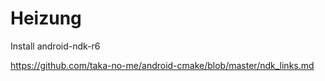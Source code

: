 # Heizung


Install android-ndk-r6

https://github.com/taka-no-me/android-cmake/blob/master/ndk_links.md






